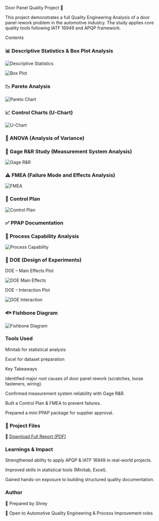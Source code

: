 Door Panel Quality Project 🚗

This project demonstrates a full Quality Engineering Analysis of a door panel rework problem in the automotive industry.
The study applies core quality tools following IATF 16949 and APQP framework.

Contents

### 📊 Descriptive Statistics & Box Plot Analysis

![Descriptive Statistics](./descriptive_statistics.png)


![Box Plot](./box_plot.png)


### 📉 Pareto Analysis


![Pareto Chart](./pareto_chart.png)



### 📈 Control Charts (U-Chart)

![U-Chart](./u_chart.png)


### 🧪 ANOVA (Analysis of Variance)



### 🔧 Gage R&R Study (Measurement System Analysis)

![Gage R&R](./gage_rr.png)


### ⚠️ FMEA (Failure Mode and Effects Analysis)

![FMEA](./fmea_table.png)

### 📑 Control Plan

![Control Plan](./control_plan.png)


### ✅ PPAP Documentation

### 📏 Process Capability Analysis

![Process Capability](./process_capability.png)

### 🎯 DOE (Design of Experiments)

DOE – Main Effects Plot

![DOE Main Effects](./doe_main_effects.png)


DOE – Interaction Plot

![DOE Interaction](./doe_interaction.png)

### 🐟 Fishbone Diagram

![Fishbone Diagram](./figures/fishbone.png)

### Tools Used

Minitab for statistical analysis

Excel for dataset preparation

Key Takeaways

Identified major root causes of door panel rework (scratches, loose fasteners, wiring).

Confirmed measurement system reliability with Gage R&R.

Built a Control Plan & FMEA to prevent failures.

Prepared a mini PPAP package for supplier approval.

### 📄 Project Files

📕 [Download Full Report (PDF)](./Final_Door_Panel_Project.pdf)


### Learnings & Impact

Strengthened ability to apply APQP & IATF 16949 in real-world projects.

Improved skills in statistical tools (Minitab, Excel).

Gained hands-on exposure to building structured quality documentation.

### Author

👤 Prepared by Shrey

🚀 Open to Automotive Quality Engineering & Process Improvement roles
